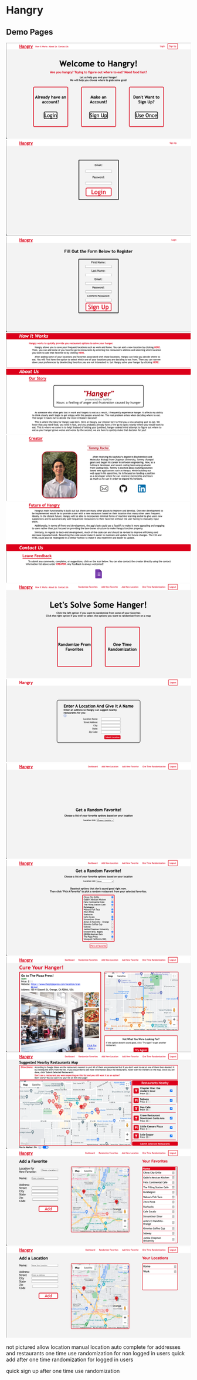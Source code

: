 # Hangry

## Demo Pages
![Landing Page](/flask_app/static/demo_images/index.png)
![Login](/flask_app/static/demo_images/login.png) 
![Sign Up](/flask_app/static/demo_images/sign_up.png)
![How It Works](/flask_app/static/demo_images/how_it_works.png)
![About Us](/flask_app/static/demo_images/about_us.png)
![Creator](/flask_app/static/demo_images/creator.png)
![Future Directions](/flask_app/static/demo_images/future.png)
![Contact Us](/flask_app/static/demo_images/contact_us.png)
![Dashboard While Logged In](/flask_app/static/demo_images/dashboard.png)
![First Location on First Login](/flask_app/static/demo_images/first_location.png)
![Randomize Favorites](/flask_app/static/demo_images/rando_favorites.png)
![Select Favorites for Randomization](/flask_app/static/demo_images/select_favorites.png)
![Results](/flask_app/static/demo_images/results.png)
![One Time Randomization for Logged In User](/flask_app/static/demo_images/one_time_rando.png)
![Adding a Favorite](/flask_app/static/demo_images/add_favorite.png)
![Adding a Location](/flask_app/static/demo_images/add_location.png)

not pictured
allow location
manual location
auto complete for addresses and restaurants
one time use randomization for non logged in users
quick add after one time randomization for logged in users

quick sign up after one time use randomization

